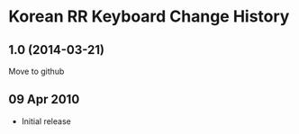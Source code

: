 Korean RR Keyboard Change History
===========================================

1.0 (2014-03-21)
----------------------
Move to github

09 Apr 2010
-----------
* Initial release
